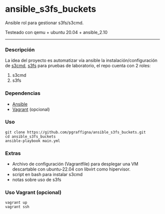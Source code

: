 # ansible_s3fs_buckets

Ansible rol para gestionar s3fs/s3cmd.

Testeado con qemu + ubuntu 20.04 + ansible_2.10

----

### Descripción

La idea del proyecto es automatizar vía ansible la instalación/configuración de [s3cmd](https://s3tools.org/s3cmd), [s3fs](https://github.com/s3fs-fuse/s3fs-fuse) para pruebas de laboratorio, el repo cuenta con 2 roles:

1. s3cmd
2. s3fs

### Dependencias

* [Ansible](https://docs.ansible.com/ansible/latest/installation_guide/installation_distros.html)
* [Vagrant](https://developer.hashicorp.com/vagrant/install) (opcional)

### Uso

```
git clone https://github.com/pgraffigna/ansible_s3fs_buckets.git
cd ansible_s3fs_buckets
ansible-playbook main.yml
```

### Extras
* Archivo de configuración (Vagrantfile) para desplegar una VM descartable con ubuntu-22.04 con libvirt como hipervisor.
* script en bash para instalar s3cmd
* notas sobre uso de s3fs

### Uso Vagrant (opcional)
```
vagrant up
vagrant ssh
```